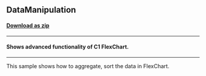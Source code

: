 ## DataManipulation
#### [Download as zip](https://downgit.github.io/#/home?url=https://github.com/GrapeCity/ComponentOne-UWP-Samples/tree/master/C1.UWP.FlexChart/CS/DataManipulation)
____
#### Shows advanced functionality of C1 FlexChart.
____
This sample shows how to aggregate, sort the data in FlexChart.
